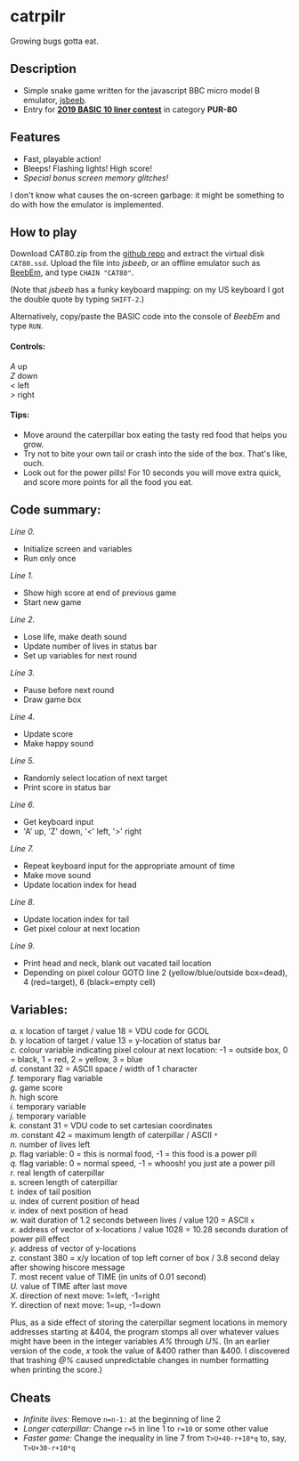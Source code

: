 # catrpilr
Growing bugs gotta eat.

## Description

* Simple snake game written for the javascript BBC micro model B emulator, [jsbeeb](https://bbc.godbolt.org/).
* Entry for [**2019 BASIC 10 liner contest**](http://gkanold.wixsite.com/homeputerium/kopie-von-basic-10liners-2018) in category **PUR-80**

## Features

* Fast, playable action!  
* Bleeps! Flashing lights! High score!  
* _Special bonus screen memory glitches!_

I don't know what causes the on-screen garbage: it might be something to do with how the emulator is implemented.

## How to play

Download CAT80.zip from the [github repo](https://github.com/t0mpr1c3/catrpilr/raw/master/CAT80.zip) and extract the virtual disk `CAT80.ssd`. Upload the file into *jsbeeb*, or an offline emulator such as [BeebEm](https://en.wikipedia.org/wiki/BeebEm), and type `CHAIN "CAT80"`. 

(Note that *jsbeeb* has a funky keyboard mapping: on my US keyboard I got the double quote by typing `SHIFT-2`.)

Alternatively, copy/paste the BASIC code into the console of *BeebEm* and type `RUN`.


#### Controls:

  *A* up  
  *Z* down  
  *<* left  
  *>* right  
  
#### Tips:

* Move around the caterpillar box eating the tasty red food that helps you grow.  
* Try not to bite your own tail or crash into the side of the box. That's like, ouch.  
* Look out for the power pills! For 10 seconds you will move extra quick, and score more points for all the food you eat.

## Code summary:

*Line 0.*
*	Initialize screen and variables
*	Run only once

*Line 1.*
*	Show high score at end of previous game
*	Start new game

*Line 2.*
*	Lose life, make death sound
* Update number of lives in status bar
*	Set up variables for next round

*Line 3.*
* Pause before next round
*	Draw game box

*Line 4.*
*	Update score
*	Make happy sound

*Line 5.*
* Randomly select location of next target
* Print score in status bar

*Line 6.*
*	Get keyboard input
* 'A' up, 'Z' down, '<' left, '>' right

*Line 7.*
* Repeat keyboard input for the appropriate amount of time
*	Make move sound
*	Update location index for head

*Line 8.*
*	Update location index for tail
*	Get pixel colour at next location 

*Line 9.*
*	Print head and neck, blank out vacated tail location
*	Depending on pixel colour GOTO line 2 (yellow/blue/outside box=dead), 4 (red=target), 6 (black=empty cell)

## Variables:

*a.* x location of target / value 18 = VDU code for GCOL   
*b.* y location of target / value 13 = y-location of status bar  
*c.* colour variable indicating pixel colour at next location: -1 = outside box, 0 = black, 1 = red, 2 = yellow, 3 = blue  
*d.* constant 32 = ASCII space / width of 1 character    
*f.* temporary flag variable  
*g.* game score  
*h.* high score  
*i.* temporary variable  
*j.* temporary variable  
*k.* constant 31 = VDU code to set cartesian coordinates  
*m.* constant 42 = maximum length of caterpillar / ASCII `*`  
*n.* number of lives left  
*p.* flag variable: 0 = this is normal food, -1 = this food is a power pill  
*q.* flag variable: 0 = normal speed, -1 = whoosh! you just ate a power pill  
*r.* real length of caterpillar  
*s.* screen length of caterpillar  
*t.* index of tail position  
*u.* index of current position of head  
*v.* index of next position of head  
*w.* wait duration of 1.2 seconds between lives / value 120 = ASCII `x`  
*x.* address of vector of x-locations / value 1028 = 10.28 seconds duration of power pill effect  
*y.* address of vector of y-locations   
*z.* constant 380 = x/y location of top left corner of box / 3.8 second delay after showing hiscore message  
*T.* most recent value of TIME (in units of 0.01 second)  
*U.* value of TIME after last move  
*X.* direction of next move: 1=left, -1=right  
*Y.* direction of next move: 1=up, -1=down 

Plus, as a side effect of storing the caterpillar segment locations in memory addresses starting at &404, the program stomps all over whatever values might have been in the integer variables *A%* through *U%*. (In an earlier version of the code, *x* took the value of &400 rather than &400. I discovered that trashing *@%* caused unpredictable changes in number formatting when printing the score.) 

## Cheats

* *Infinite lives:* Remove `n=n-1:` at the beginning of line 2  
* *Longer caterpillar:* Change `r=5` in line 1 to `r=10` or some other value  
* *Faster game:* Change the inequality in line 7 from `T>U+40-r+10*q` to, say, `T>U+30-r+10*q`
